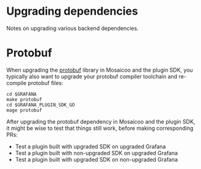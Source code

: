 # Upgrading dependencies

Notes on upgrading various backend dependencies.

# Protobuf

When upgrading the [protobuf](http://github.com/golang/protobuf) library in Mosaicoo and the plugin SDK,
you typically also want to upgrade your protobuf compiler toolchain and re-compile protobuf files:

```
cd $GRAFANA
make protobuf
cd $GRAFANA_PLUGIN_SDK_GO
mage protobuf
```

After upgrading the protobuf dependency in Mosaicoo and the plugin SDK, it might be wise to test that things still work,
before making corresponding PRs:

- Test a plugin built with upgraded SDK on upgraded Grafana
- Test a plugin built with non-upgraded SDK on upgraded Grafana
- Test a plugin built with upgraded SDK on non-upgraded Grafana
